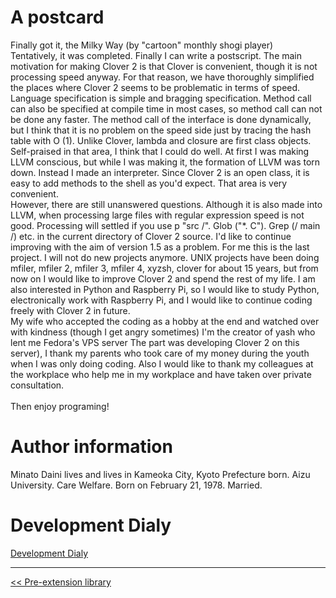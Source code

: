 # A postcard

Finally got it, the Milky Way (by "cartoon" monthly shogi player) <br>
Tentatively, it was completed. Finally I can write a postscript. The main motivation for making Clover 2 is that Clover is convenient, though it is not processing speed anyway. For that reason, we have thoroughly simplified the places where Clover 2 seems to be problematic in terms of speed. Language specification is simple and bragging specification. Method call can also be specified at compile time in most cases, so method call can not be done any faster. The method call of the interface is done dynamically, but I think that it is no problem on the speed side just by tracing the hash table with O (1). Unlike Clover, lambda and closure are first class objects. Self-praised in that area, I think that I could do well. At first I was making LLVM conscious, but while I was making it, the formation of LLVM was torn down. Instead I made an interpreter. Since Clover 2 is an open class, it is easy to add methods to the shell as you'd expect. That area is very convenient. <br>
However, there are still unanswered questions. Although it is also made into LLVM, when processing large files with regular expression speed is not good. Processing will settled if you use p "src /". Glob ("*. C"). Grep (/ main /) etc. in the current directory of Clover 2 source. I'd like to continue improving with the aim of version 1.5 as a problem. For me this is the last project. I will not do new projects anymore. UNIX projects have been doing mfiler, mfiler 2, mfiler 3, mfiler 4, xyzsh, clover for about 15 years, but from now on I would like to improve Clover 2 and spend the rest of my life. I am also interested in Python and Raspberry Pi, so I would like to study Python, electronically work with Raspberry Pi, and I would like to continue coding freely with Clover 2 in future. <br>
My wife who accepted the coding as a hobby at the end and watched over with kindness (though I get angry sometimes) I'm the creator of yash who lent me Fedora's VPS server The part was developing Clover 2 on this server), I thank my parents who took care of my money during the youth when I was only doing coding. Also I would like to thank my colleagues at the workplace who help me in my workplace and have taken over private consultation. <br>
<br>
Then enjoy programing! <br>

# Author information

Minato Daini lives and lives in Kameoka City, Kyoto Prefecture born. Aizu University. Care Welfare. Born on February 21, 1978. Married.

# Development Dialy

[Development Dialy](diary-en)

----

[<< Pre-extension library](extension-en)
